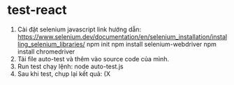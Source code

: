 # test-react
1. Cài đặt selenium javascript
link hướng dẫn: https://www.selenium.dev/documentation/en/selenium_installation/installing_selenium_libraries/
npm init
npm install selenium-webdriver
npm install chromedriver
2. Tải file auto-test và thêm vào source code của mình.
3. Run test
chạy lệnh:
 node auto-test.js
4. Sau khi test, chụp lại kết quả: (X
